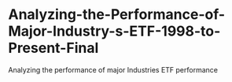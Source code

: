 # Analyzing-the-Performance-of-Major-Industry-s-ETF-1998-to-Present-Final
Analyzing the performance of major Industries ETF performance 
